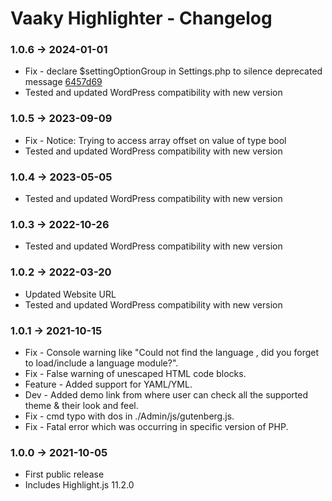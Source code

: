 # Vaaky Highlighter - Changelog

### 1.0.6 &#8594; 2024-01-01

- Fix - declare $settingOptionGroup in Settings.php to silence deprecated message [6457d69](https://github.com/finallyRaunak/vaaky-highlighter/commit/6457d698f091e2c8cbdf76896004875a561f988c)
- Tested and updated WordPress compatibility with new version

### 1.0.5 &#8594; 2023-09-09

- Fix - Notice: Trying to access array offset on value of type bool
- Tested and updated WordPress compatibility with new version

### 1.0.4 &#8594; 2023-05-05

- Tested and updated WordPress compatibility with new version

### 1.0.3 &#8594; 2022-10-26

- Tested and updated WordPress compatibility with new version

### 1.0.2 &#8594; 2022-03-20

- Updated Website URL
- Tested and updated WordPress compatibility with new version

### 1.0.1 &#8594; 2021-10-15

- Fix - Console warning like "Could not find the language <lang name>, did you forget to load/include a language module?".
- Fix - False warning of unescaped HTML code blocks.
- Feature - Added support for YAML/YML.
- Dev - Added demo link from where user can check all the supported theme & their look and feel.
- Fix - cmd typo with dos in ./Admin/js/gutenberg.js.
- Fix - Fatal error which was occurring in specific version of PHP.

### 1.0.0 &#8594; 2021-10-05

- First public release
- Includes Highlight.js 11.2.0